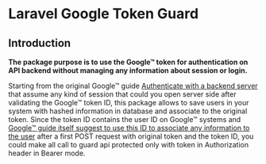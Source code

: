# Laravel Google Token Guard

## Introduction
**The package purpose is to use the Google&trade; token for authentication on API backend without managing any information about session or login.**

Starting from the original Google&trade; guide [Authenticate with a backend server](https://developers.google.com/identity/sign-in/web/backend-auth?hl=en) that assume any kind of session that could you open server side after validating the Google&trade; token ID, this package allows to save users in your system with hashed information in database and associate to the original token. 
Since the token ID contains the user ID on Google&trade; systems and [Google&trade; guide itself suggest to use this ID to associate any information to the user]( https://developers.google.com/identity/sign-in/web/backend-auth?hl=en#create-an-account-or-session)
after a first POST request with original token and the token ID, you could make all call to guard api protected only with token in Authorization header in Bearer mode. 
